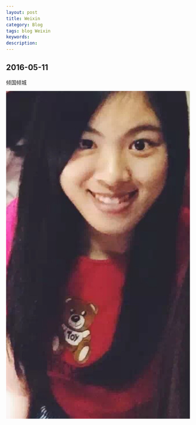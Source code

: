 ```yaml
---
layout: post
title: Weixin
category: Blog
tags: blog Weixin
keywords:
description:
---
```

## 2016-05-11

倾国倾城  

![1](/public/img/IMG_1722.jpg)